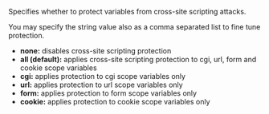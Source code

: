 Specifies whether to protect variables from cross-site scripting attacks. 

You may specify the string value also as a comma separated list to fine tune protection.

- **none:** disables cross-site scripting protection 
- **all (default):** applies cross-site scripting protection to cgi, url, form and cookie scope variables
- **cgi:** applies protection to cgi scope variables only
- **url:** applies protection to url scope variables only
- **form:** applies protection to form scope variables only
- **cookie:** applies protection to cookie scope variables only
